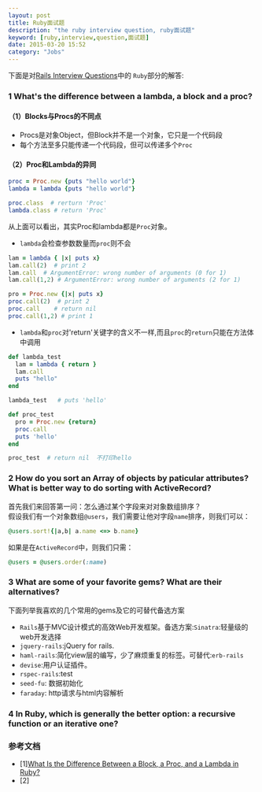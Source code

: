```yaml
---
layout: post
title: Ruby面试题
description: "the ruby interview question, ruby面试题"
keyword: [ruby,interview,question,面试题]
date: 2015-03-20 15:52
category: "Jobs"
---
```


下面是对[Rails Interview Questions](https://github.com/afeld/rails_interview_questions)中的
`Ruby`部分的解答:

### 1 What's the difference between a lambda, a block and a proc?
#### （1）Blocks与Procs的不同点
- Procs是对象Object，但Block并不是一个对象，它只是一个代码段
- 每个方法至多只能传递一个代码段，但可以传递多个`Proc`

#### （2）Proc和Lambda的异同

```ruby
proc = Proc.new {puts "hello world"}
lambda = lambda {puts "hello world"}

proc.class  # rerturn 'Proc'
lambda.class # return 'Proc'
```
从上面可以看出，其实Proc和lambda都是`Proc`对象。

- `lambda`会检查参数数量而`proc`则不会

```ruby
lam = lambda { |x| puts x}
lam.call(2)  # print 2
lam.call  # ArgumentError: wrong number of arguments (0 for 1)
lam.call(1,2) # ArgumentError: wrong number of arguments (2 for 1)

pro = Proc.new {|x| puts x}
proc.call(2)  # print 2
proc.call    # return nil
proc.call(1,2) # print 1
```

- `lambda`和`proc`对'return'关键字的含义不一样,而且`proc`的`return`只能在方法体中调用

```ruby
def lambda_test
  lam = lambda { return }
  lam.call
  puts "hello"
end

lambda_test   # puts 'hello'

def proc_test
  pro = Proc.new {return}
  proc.call
  puts 'hello'
end

proc_test  # return nil  不打印hello
```
### 2 How do you sort an Array of objects by paticular attributes? What is better way to do sorting with ActiveRecord?
首先我们来回答第一问：怎么通过某个字段来对对象数组排序？  
假设我们有一个对象数组`@users`，我们需要让他对字段`name`排序，则我们可以：

```ruby
@users.sort!{|a,b| a.name <=> b.name}
```
如果是在`ActiveRecord`中，则我们只需：

```ruby
@users = @users.order(:name)
```

### 3 What are some of your favorite gems? What are their alternatives?
下面列举我喜欢的几个常用的gems及它的可替代备选方案

- `Rails`基于MVC设计模式的高效Web开发框架。备选方案:`Sinatra`:轻量级的web开发选择
- `jquery-rails`:jQuery for rails. 
- `haml-rails`:简化view层的编写，少了麻烦重复的标签。可替代:`erb-rails`
- `devise`:用户认证插件。
- `rspec-rails`:test
- `seed-fu`: 数据初始化
- `faraday`: http请求与html内容解析

### 4 In Ruby, which is generally the better option: a recursive function or an iterative one?


### 参考文档
- [1][What Is the Difference Between a Block, a Proc, and a Lambda in Ruby?](http://awaxman11.github.io/blog/2013/08/05/what-is-the-difference-between-a-block/)
- [2] 
